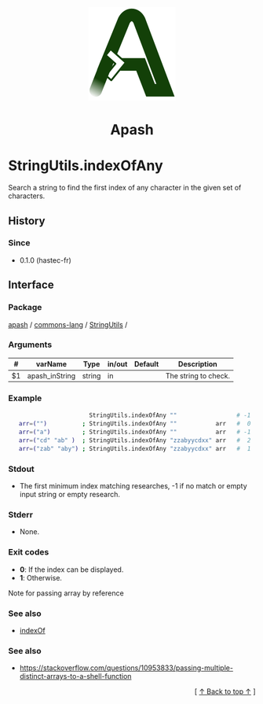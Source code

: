
<div align='center' id='apash-top'>
  <a href='https://github.com/hastec-fr/apash'>
    <img alt='apash-logo' src='../../../../../../assets/apash-logo.svg'/>
  </a>

  # Apash
</div>


# StringUtils.indexOfAny
Search a string to find the first index of any character in the given set of characters.

## History
### Since
  * 0.1.0 (hastec-fr)

## Interface
### Package
<!-- apash.packageBegin -->
[apash](../../../apash.md) / [commons-lang](../../commons-lang.md) / [StringUtils](../StringUtils.md) / 
<!-- apash.packageEnd -->

### Arguments
 | #      | varName        | Type          | in/out   | Default    | Description                           |
 |--------|----------------|---------------|----------|------------|---------------------------------------|
 | $1     | apash_inString | string        | in       |            | The string to check.                  |

### Example
 ```bash
                        StringUtils.indexOfAny ""                 # -1
    arr=("")          ; StringUtils.indexOfAny ""           arr   #  0
    arr=("a")         ; StringUtils.indexOfAny ""           arr   # -1
    arr=("cd" "ab" )  ; StringUtils.indexOfAny "zzabyycdxx" arr   #  2
    arr=("zab" "aby") ; StringUtils.indexOfAny "zzabyycdxx" arr   #  1
 ```

### Stdout
  * The first minimum index matching researches, -1 if no match
         or empty input string or empty research.
### Stderr
  * None.

### Exit codes
  * **0**: If the index can be displayed.
  * **1**: Otherwise.

 Note for passing array by reference
### See also
  * [indexOf](indexOf.md)
### See also
  * https://stackoverflow.com/questions/10953833/passing-multiple-distinct-arrays-to-a-shell-function

  <div align='right'>[ <a href='#apash-top'>↑ Back to top ↑</a> ]</div>

